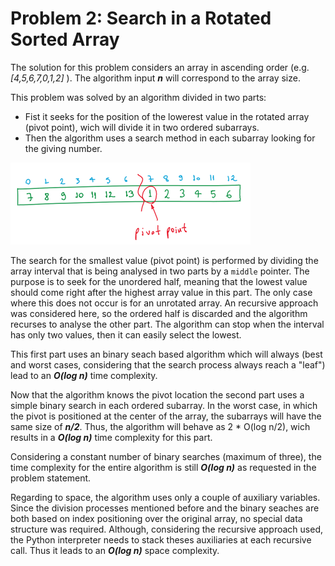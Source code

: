 # Problem 2: Search in a Rotated Sorted Array

The solution for this problem considers an array in ascending order (e.g. _[4,5,6,7,0,1,2]_ ). The algorithm input ***n*** will correspond to the array size.

This problem was solved by an algorithm divided in two parts:
* Fist it seeks for the position of the lowerest value in the rotated array (pivot point), wich will divide it in two ordered subarrays. 
* Then the algorithm uses a search method in each subarray looking for the giving number.

![pivot point](explanation_2_img1.png)

The search for the smallest value (pivot point) is performed by dividing the array interval that is being analysed in two parts by a `middle` pointer. The purpose is to seek for the unordered half, meaning that the lowest value should come right after the highest array value in this part. The only case where this does not occur is for an unrotated array. An recursive approach was considered here, so the ordered half is discarded and the algorithm recurses to analyse the other part. The algorithm can stop when the interval has only two values, then it can easily select the lowest.

This first part uses an binary seach based algorithm which will always (best and worst cases, considering that the search process always reach a "leaf") lead to an ***O(log n)*** time complexity. 

Now that the algorithm knows the pivot location the second part uses a simple binary search in each ordered subarray.  In the worst case, in which the pivot is positioned at the center of the array, the subarrays will have the same size of ***n/2***. Thus, the algorithm will behave as 2 * O(log n/2), wich results in a ***O(log n)*** time complexity for this part.

Considering a constant number of binary searches (maximum of three), the time complexity for the entire algorithm is still ***O(log n)*** as requested in the problem statement.

Regarding to space, the algorithm uses only a couple of auxiliary variables. Since the division processes mentioned before and the binary seaches are both based on index positioning over the original array, no special data structure was required. Although, considering the recursive approach used, the Python interpreter needs to stack theses auxiliaries at each recursive call. Thus it leads to an ***O(log n)*** space complexity.
